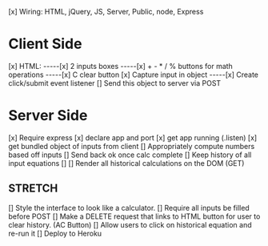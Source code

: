 [x] Wiring: HTML, jQuery, JS, Server, Public, node, Express

# Client Side

[x] HTML:
-----[x] 2 inputs boxes
-----[x] + - \* / % buttons for math operations
-----[x] C clear button
[x] Capture input in object
-----[x] Create click/submit event listener
[] Send this object to server via POST

# Server Side

[x] Require express
[x] declare app and port
[x] get app running (.listen)
[x] get bundled object of inputs from client
[] Appropriately compute numbers based off inputs
[] Send back ok once calc complete
[] Keep history of all input equations []
[] Render all historical calculations on the DOM (GET)

## STRETCH

[] Style the interface to look like a calculator.
[] Require all inputs be filled before POST
[] Make a DELETE request that links to HTML button for user to clear history. (AC Button)
[] Allow users to click on historical equation and re-run it
[] Deploy to Heroku

